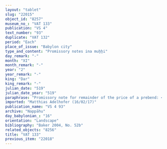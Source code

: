 ```yaml
---
layout: "tablet"
slug: "22015"
object_id: "8257"
museum_no_: "VAT 133"
publication: "VS 4"
text_number: "93"
duplicate: "VAT 132"
period: "Each"
place_of_issue: "Babylon city"
type_and_content: "Promissory notes ina muẖẖi"
day_remark: "-"
month: "XI"
month_remark: "-"
year: "2"
year_remark: "-"
king: "Dar"
king_remark: "-"
julian_date: "519"
julian_date_year: "519"
paraphrase: "Promissory note for remainder of the price of a prebend: <strong>B</strong> owes to <strong>A</strong> 15 shekels of white silver of 1/8 alloy, which is the remainder of the price of a prebend of <strong>A</strong>. In Nisannu (I) <strong>B</strong> is to pay up. Apart from the 15 shekels he is to also pay 4 shekels of silver to <strong>C</strong>. 3 witnesses and the scribe (Bēl-rēmanni//Rab-ban&ecirc;).<br /> &nbsp;<br /> <strong>A</strong> = Iddin-Nab&ucirc;/Nab&ucirc;-bān-zēri//Nappāhu; <strong>B</strong> = Mu&scaron;ēzib-Marduk/&Scaron;ama&scaron;-pirˀ-uṣur//Eppē&scaron;-ilī; <strong>C</strong> = Gula-zēru-ibni.<br /> &nbsp;"
imported: "Matthias Adelhofer (16/02/17)"
publication_name: "VS 4 93"
archive: "Nappāhu"
day_babylonian_: "16"
orientation: "Landscape"
bibliography: "Baker 2004, No. 52b"
related_objects: "8256"
title: "VAT 133"
previous_item: "22018"
---
```


